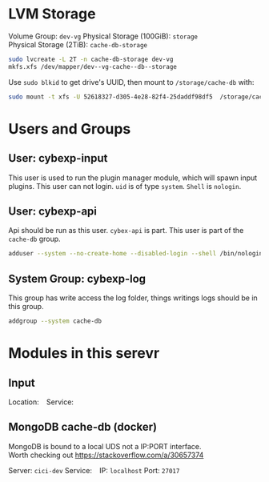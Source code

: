 
# LVM Storage
Volume Group: `dev-vg`
Physical Storage (100GiB): `storage`   
Physical Storage (2TiB): `cache-db-storage`   

```bash
sudo lvcreate -L 2T -n cache-db-storage dev-vg
mkfs.xfs /dev/mapper/dev--vg-cache--db--storage

```

Use `sudo blkid` to get drive's UUID, then mount to `/storage/cache-db` with:   

```bash
sudo mount -t xfs -U 52618327-d305-4e28-82f4-25daddf98df5  /storage/cache-db
```


# Users and Groups

## User: cybexp-input
This user is used to run the plugin manager module, which will spawn input plugins. This user can not login. `uid` is of type `system`. `Shell` is `nologin`.

## User: cybexp-api
Api should be run as this user. `cybex-api` is part. This user is part of the `cache-db` group.   
```bash
adduser --system --no-create-home --disabled-login --shell /bin/nologin cybexp-api
```

## System Group: cybexp-log
This group has write access the log folder, things writings logs should be in this group.   
```bash
addgroup --system cache-db
```

# Modules in this serevr
## Input
Location: ` `
Service: ` `

## MongoDB cache-db (docker)
MongoDB is bound to a local UDS not a IP:PORT interface.   
Worth checking out https://stackoverflow.com/a/30657374   

Server: `cici-dev`
Service: ` `
IP: `localhost`
Port: `27017`

